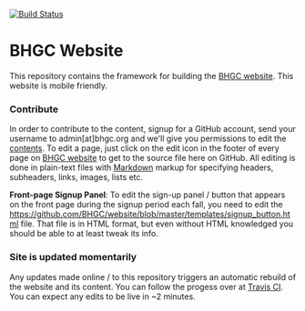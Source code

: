 [![Build Status](https://travis-ci.org/BHGC/website.svg?branch=master)](https://travis-ci.org/BHGC/website)


BHGC Website
============

This repository contains the framework for building the [BHGC website].  This website is mobile friendly.


### Contribute

In order to contribute to the content, signup for a GitHub account,
send your username to admin[at]bhgc.org and we'll give you permissions
to edit the [contents](content/).  To edit a page, just click on the
edit icon in the footer of every page on [BHGC website] to get to the
source file here on GitHub.  All editing is done in plain-text files
with [Markdown](http://www.wikipedia.org/wiki/Markdown) markup for
specifying headers, subheaders, links, images, lists etc.


**Front-page Signup Panel**: To edit the sign-up panel / button that
appears on the front page during the signup period each fall, you need
to edit the
https://github.com/BHGC/website/blob/master/templates/signup_button.html
file.  That file is in HTML format, but even without HTML knowledged
you should be able to at least tweak its info.


### Site is updated momentarily

Any updates made online / to this repository triggers an automatic
rebuild of the website and its content.  You can follow the progess
over at [Travis CI](https://travis-ci.org/BHGC/website/builds).
You can expect any edits to be live in ~2 minutes.


[BHGC website]: http://bhgc.org/
